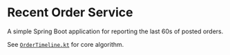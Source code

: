 # Recent Order Service

A simple Spring Boot application for reporting the last 60s of posted orders.

See [`OrderTimeline.kt`](https://github.com/sam-berry/recent-order-service/blob/master/src/main/kotlin/org/samberry/recentorder/OrderTimeline.kt) for core algorithm.
